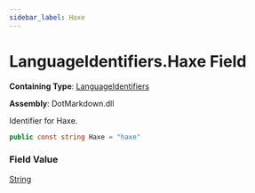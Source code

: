 ```yaml
---
sidebar_label: Haxe
---
```


# LanguageIdentifiers\.Haxe Field

**Containing Type**: [LanguageIdentifiers](../index.md)

**Assembly**: DotMarkdown\.dll

  
Identifier for Haxe\.

```csharp
public const string Haxe = "haxe"
```

### Field Value

[String](https://docs.microsoft.com/en-us/dotnet/api/system.string)

